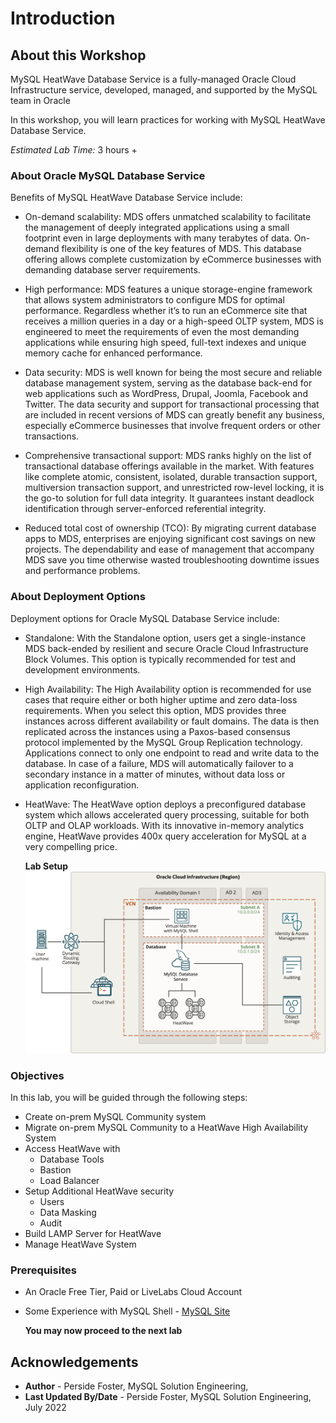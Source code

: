 # Introduction

## About this Workshop

MySQL HeatWave Database Service is a fully-managed Oracle Cloud Infrastructure service, developed, managed, and supported by the MySQL team in Oracle

In this workshop, you will learn practices for working with MySQL HeatWave Database Service.



_Estimated Lab Time:_ 3 hours +

### About Oracle MySQL Database Service

Benefits of MySQL HeatWave Database Service include:

- On-demand scalability: MDS offers unmatched scalability to facilitate the management of deeply integrated applications using a small footprint even in large deployments with many terabytes of data. On-demand flexibility is one of the key features of MDS. This database offering allows complete customization by eCommerce businesses with demanding database server requirements.

- High performance: MDS features a unique storage-engine framework that allows system administrators to configure MDS for optimal performance. Regardless whether it’s to run an eCommerce site that receives a million queries in a day or a high-speed OLTP system, MDS is engineered to meet the requirements of even the most demanding applications while ensuring high speed, full-text indexes and unique memory cache for enhanced performance.

- Data security: MDS is well known for being the most secure and reliable database management system, serving as the database back-end for web applications such as WordPress, Drupal, Joomla, Facebook and Twitter. The data security and support for transactional processing that are included in recent versions of MDS can greatly benefit any business, especially eCommerce businesses that involve frequent orders or other transactions.

- Comprehensive transactional support: MDS ranks highly on the list of transactional database offerings available in the market. With features like complete atomic, consistent, isolated, durable transaction support, multiversion transaction support, and unrestricted row-level locking, it is the go-to solution for full data integrity. It guarantees instant deadlock identification through server-enforced referential integrity.

- Reduced total cost of ownership (TCO): By migrating current database apps to MDS, enterprises are enjoying significant cost savings on new projects. The dependability and ease of management that accompany MDS save you time otherwise wasted troubleshooting downtime issues and performance problems.

### About Deployment Options

Deployment options for Oracle MySQL Database Service include:

- Standalone: With the Standalone option, users get a single-instance MDS back-ended by resilient and secure Oracle Cloud Infrastructure Block Volumes. This option is typically recommended for test and development environments.

- High Availability: The High Availability option is recommended for use cases that require either or both higher uptime and zero data-loss requirements. When you select this option, MDS provides three instances across different availability or fault domains. The data is then replicated across the instances using a Paxos-based consensus protocol implemented by the MySQL Group Replication technology. Applications connect to only one endpoint to read and write data to the database. In case of a failure, MDS will automatically failover to a secondary instance in a matter of minutes, without data loss or application reconfiguration.

- HeatWave: The HeatWave option deploys a preconfigured database system which allows accelerated query processing, suitable for both OLTP and OLAP workloads. With its innovative in-memory analytics engine, HeatWave provides 400x query acceleration for MySQL at a very compelling price.

  **Lab Setup**
  ![INTRO](./images/heatwave-bastion-architecture-compute.png " ")

### Objectives

In this lab, you will be guided through the following steps:

- Create   on-prem MySQL Community  system
- Migrate on-prem MySQL Community to a HeatWave High Availability System
- Access HeatWave with
    - Database Tools
    - Bastion
    - Load Balancer
- Setup Additional HeatWave security
    - Users
    - Data Masking
    - Audit
- Build LAMP Server for HeatWave
- Manage HeatWave System

### Prerequisites

- An Oracle Free Tier, Paid or LiveLabs Cloud Account
- Some Experience with MySQL Shell - [MySQL Site](https://dev.MySQL.com/doc/MySQL-shell/8.0/en/)

  **You may now proceed to the next lab**

## Acknowledgements

- **Author** - Perside Foster, MySQL Solution Engineering,
- **Last Updated By/Date** - Perside Foster, MySQL Solution Engineering, July 2022
